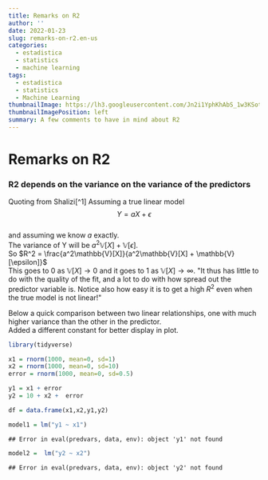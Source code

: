 ```yaml
---
title: Remarks on R2
author: ''
date: 2022-01-23
slug: remarks-on-r2.en-us
categories:
  - estadistica
  - statistics
  - machine learning
tags:
  - estadistica
  - statistics
  - Machine Learning
thumbnailImage: https://lh3.googleusercontent.com/Jn2i1YphKhAbS_1w3KSotp7L0BZA3GguSSAEUCCyH9V4g2PtunCuoE0GlY-PkdrsLERb08KiSsNvIMPqpQ=w260-h173-rw
thumbnailImagePosition: left
summary: A few comments to have in mind about R2
---
```


# Remarks on R2

### R2 depends on the variance on the variance of the predictors


Quoting from Shalizi[^1]
Assuming a true linear model  
$$ Y = aX + \epsilon$$  
and assuming we know $a$ exactly.  
The variance of Y will be $a^2\mathbb{V}[X] + \mathbb{V}[\epsilon]$.  
So $R^2 = \frac{a^2\mathbb{V}[X]}{a^2\mathbb{V}[X] + \mathbb{V}[\epsilon]}$  
This goes to 0 as $\mathbb{V}[X] \rightarrow  0$ and it goes to 1 as  $\mathbb{V}[X] \rightarrow  \infty$. "It thus has little to do with the quality of the fit, and a lot to do with how spread out the predictor variable is. Notice also how easy it is to get a high $R^2$ even when the true model is not linear!"

Below a quick comparison between two linear relationships, one with much higher variance than the other in the predictor.  
Added a different constant for better display in plot.


```r
library(tidyverse)

x1 = rnorm(1000, mean=0, sd=1)
x2 = rnorm(1000, mean=0, sd=10)
error = rnorm(1000, mean=0, sd=0.5)

y1 = x1 + error
y2 = 10 + x2 +  error

df = data.frame(x1,x2,y1,y2)

model1 = lm("y1 ~ x1")
```

```
## Error in eval(predvars, data, env): object 'y1' not found
```

```r
model2 =  lm("y2 ~ x2")
```

```
## Error in eval(predvars, data, env): object 'y2' not found
```



